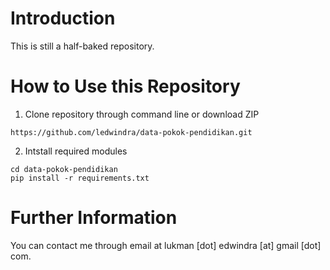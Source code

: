 # Introduction

This is still a half-baked repository.

# How to Use this Repository

1. Clone repository through command line or download ZIP

```
https://github.com/ledwindra/data-pokok-pendidikan.git
```

2. Intstall required modules

```
cd data-pokok-pendidikan
pip install -r requirements.txt
```

# Further Information

You can contact me through email at lukman [dot] edwindra [at] gmail [dot] com.
